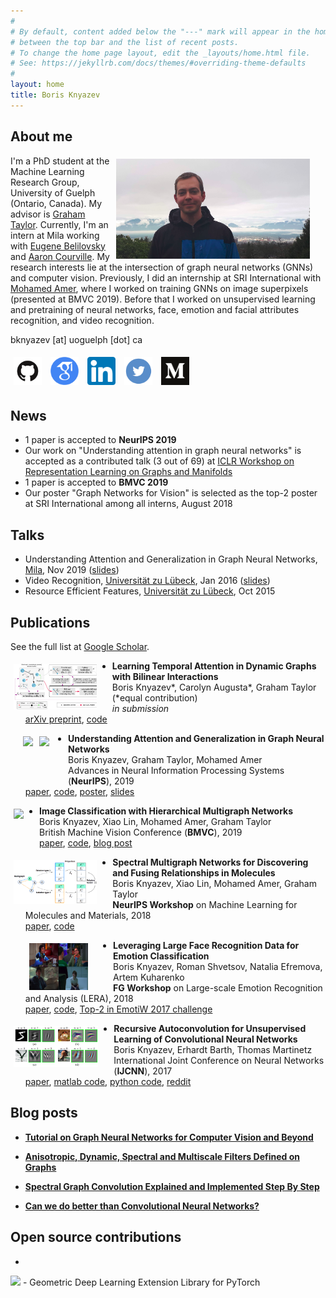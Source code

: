 ```yaml
---
#
# By default, content added below the "---" mark will appear in the home page
# between the top bar and the list of recent posts.
# To change the home page layout, edit the _layouts/home.html file.
# See: https://jekyllrb.com/docs/themes/#overriding-theme-defaults
#
layout: home
title: Boris Knyazev
---
```


## About me

<img src="assets/boris_5.png" height="160" style="float:right; margin:5px 25px 5px 5px">

I'm a PhD student at the Machine Learning Research Group, University of Guelph (Ontario, Canada). My advisor is [Graham Taylor](https://www.gwtaylor.ca/). Currently, I'm an intern at Mila working with [Eugene Belilovsky](http://eugenium.github.io/) and [Aaron Courville](https://mila.quebec/en/person/aaron-courville/). My research interests lie at the intersection of graph neural networks (GNNs) and computer vision. Previously, I did an internship at SRI International with [Mohamed Amer](https://mohamedramer.com/), where I worked on training GNNs on image superpixels (presented at BMVC 2019).
Before that I worked on unsupervised learning and pretraining of neural networks, face, emotion and facial attributes recognition, and video recognition.

bknyazev [at] uoguelph [dot] ca

<a href="https://github.com/bknyaz">
<img src="assets/github.png" height="45" style="float:top; margin:5px"></a>
<a href="https://scholar.google.ca/citations?user=Dp9VFB0AAAAJ&hl">
<img src="assets/google_scholar.png" height="45" style="float:top; margin:5px"></a>
<a href="https://www.linkedin.com/in/boris-knyazev-39690948/">
<img src="assets/linkedin.png" height="45" style="float:top; margin:5px"></a>
<a href="https://twitter.com/BorisAKnyazev">
<img src="assets/twitter.png" height="45" style="float:top; margin:5px"></a>
<a href="https://medium.com/@BorisAKnyazev">
<img src="assets/medium.png" height="45" style="float:top; margin:5px"></a>

## News

- 1 paper is accepted to **NeurIPS 2019**
- Our work on "Understanding attention in graph neural networks" is accepted as a contributed talk (3 out of 69) at [ICLR Workshop on Representation Learning on Graphs and Manifolds](https://rlgm.github.io/papers/)
- 1 paper is accepted to **BMVC 2019**
- Our poster "Graph Networks for Vision" is selected as the top-2 poster at SRI International among all interns, August 2018

## Talks

- Understanding Attention and Generalization in Graph Neural Networks, [Mila](https://mila.quebec/), Nov 2019 ([slides](https://drive.google.com/open?id=1HcmhSEnf8ll6-BxXK1PiGzcXDa6BbKnC))
- Video Recognition, [Universität zu Lübeck](https://www.inb.uni-luebeck.de/home.html), Jan 2016 ([slides](https://drive.google.com/file/d/1zQBsY2O9a9w7to9toiu1xNbnBxqnsyqi/view?usp=sharing))
- Resource Efficient Features, [Universität zu Lübeck](https://www.inb.uni-luebeck.de/home.html), Oct 2015

## Publications
See the full list at [Google Scholar](https://scholar.google.ca/citations?user=Dp9VFB0AAAAJ&hl).

<img src="assets/ldg.png" height="73" style="float:left; margin:5px 25px 5px 5px">

- **Learning Temporal Attention in Dynamic Graphs with Bilinear Interactions**<br/>
Boris Knyazev\*, Carolyn Augusta\*, Graham Taylor (\*equal contribution) <br/>*in submission*<br/> [arXiv preprint](https://arxiv.org/abs/1909.10367), [code](https://github.com/uoguelph-mlrg/LDG)


<img src="https://raw.githubusercontent.com/bknyaz/graph_attention_pool/master/data/mnist_animation.gif" height="75" style="float:left; margin:5px 5px 5px 20px">
<img src="https://raw.githubusercontent.com/bknyaz/graph_attention_pool/master/data/triangles_animation.gif" height="75" style="float:left; margin:5px 30px 5px 5px">

- **Understanding Attention and Generalization in Graph Neural Networks**<br/> Boris Knyazev, Graham Taylor, Mohamed Amer<br/> Advances in Neural Information Processing Systems (**NeurIPS**), 2019 <br/>[paper](https://papers.nips.cc/paper/8673-understanding-attention-and-generalization-in-graph-neural-networks), [code](https://github.com/bknyaz/graph_attention_pool), [poster](https://drive.google.com/open?id=1COefg8JADh7mgI1uh0vB6euadpOmjH27), [slides](https://drive.google.com/open?id=1HcmhSEnf8ll6-BxXK1PiGzcXDa6BbKnC)


<img src="https://miro.medium.com/max/995/0*DQEo8wicTlkyZeC1" height="70" style="float:left; margin:5px 25px 5px 5px">

- **Image Classification with Hierarchical Multigraph Networks**<br/> Boris Knyazev, Xiao Lin, Mohamed Amer, Graham Taylor<br/> British Machine Vision Conference (**BMVC**), 2019 <br/>[paper](https://arxiv.org/abs/1907.09000), [code](https://github.com/bknyaz/bmvc_2019), [blog post](https://towardsdatascience.com/can-we-do-better-than-convolutional-neural-networks-46ed90fed807)


<img src="assets/neuripsW2018.png" height="70" style="float:left; margin:5px 25px 5px 5px">

- **Spectral Multigraph Networks for Discovering and Fusing Relationships in Molecules**<br/> Boris Knyazev, Xiao Lin, Mohamed Amer, Graham Taylor<br/>**NeurIPS Workshop** on Machine Learning for Molecules and Materials, 2018<br/> [paper](https://arxiv.org/abs/1811.09595), [code](https://github.com/bknyaz/graph_nn)


<img src="assets/emotiw.png" height="75" style="float:left; margin:5px 40px 5px 30px">

- **Leveraging Large Face Recognition Data for Emotion Classification**<br/>Boris Knyazev, Roman Shvetsov, Natalia Efremova, Artem Kuharenko<br/>**FG Workshop** on Large-scale Emotion Recognition and Analysis (LERA), 2018<br/>
[paper](https://arxiv.org/abs/1711.04598), [code](https://github.com/bknyaz/emotiw), [Top-2 in EmotiW 2017 challenge](https://sites.google.com/site/emotiwchallenge/)


<img src="assets/ijcnn.png" height="65" style="float:left; margin:5px 25px 5px 5px">

- **Recursive Autoconvolution for Unsupervised Learning of Convolutional Neural Networks**<br/> Boris Knyazev, Erhardt Barth, Thomas Martinetz<br/> International Joint Conference on Neural Networks (**IJCNN**), 2017<br/>[paper](https://arxiv.org/abs/1606.00611), [matlab code](https://github.com/bknyaz/autocnn_unsup), [python code](https://github.com/bknyaz/autocnn_unsup_py), [reddit](https://www.reddit.com/r/MachineLearning/comments/bgegk0/recursive_autoconvolution_for_unsupervised/)


## Blog posts

- **[Tutorial on Graph Neural Networks for Computer Vision and Beyond](https://medium.com/@BorisAKnyazev/tutorial-on-graph-neural-networks-for-computer-vision-and-beyond-part-1-3d9fada3b80d)**

- **[Anisotropic, Dynamic, Spectral and Multiscale Filters Defined on Graphs](https://towardsdatascience.com/tutorial-on-graph-neural-networks-for-computer-vision-and-beyond-part-2-be6d71d70f49)**

- **[Spectral Graph Convolution Explained and Implemented Step By Step](https://towardsdatascience.com/spectral-graph-convolution-explained-and-implemented-step-by-step-2e495b57f801)**

- **[Can we do better than Convolutional Neural Networks?](https://towardsdatascience.com/can-we-do-better-than-convolutional-neural-networks-46ed90fed807)**

## Open source contributions

- <a href="https://github.com/rusty1s/pytorch_geometric">
<img src="https://raw.githubusercontent.com/rusty1s/pytorch_geometric/master/docs/source/_static/img/pyg_logo_text.svg?sanitize=true" height="48"></a> - Geometric Deep Learning Extension Library for PyTorch
